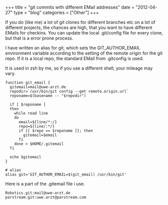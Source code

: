 +++
title = "git commits with different EMail addresses"
date  = "2012-04-27"
type = "blog"
categories = ["Other"]
+++

If you do (like me) a lot of git clones for different branches etc on a lot of different projects, the chances are high,
that you want to have different EMails for checkins. You can update the local .git/config file for every clone, but that is a error prone process.

I have written an alias for git, which sets the GIT_AUTHOR_EMAIL environment variable according to the setting of the remote origin for the git repo.
If it is a local repo, the standard EMail from .gitconfig is used.

It is used in zsh by me, so if you use a different shell, your mileage may vary.

~~~~
function git_email {
  gitemail=mail@uwe-arzt.de
  repodir=`/usr/bin/git config --get remote.origin.url`
  reponame=$(basename -- "$repodir")

  if [ $reponame ]
  then
    while read line
    do
      email=${line/*:/}
      repo=${line/:*/}
      if [[ $repo == $reponame ]]; then
        gitemail=$email
      fi
    done < $HOME/.gitemail
  fi

  echo $gitemail
}

# alias
alias git='GIT_AUTHOR_EMAIL=$(git_email) /usr/bin/git'
~~~~

Here is a part of the .gitemail file i use.

~~~~
Robotics.git:mail@uwe-arzt.de
parstream.git:uwe.arzt@parstream.com
~~~~
